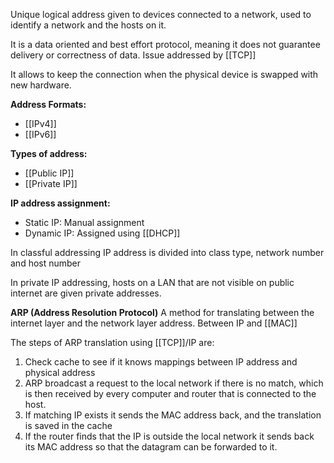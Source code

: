 Unique logical address given to devices connected to a network, used to identify a network and the hosts on it. 

It is a data oriented and best effort protocol, meaning it does not guarantee delivery or correctness of data. Issue addressed by [[TCP]]

It allows to keep the connection when the physical device is swapped with new hardware. 

**Address Formats:**
- [[IPv4]]
- [[IPv6]]

**Types of address:**
- [[Public IP]]
- [[Private IP]]

**IP address assignment:**
- Static IP: Manual assignment
- Dynamic IP: Assigned using [[DHCP]]

In classful addressing IP address is divided into class type, network number and host number

In private IP addressing, hosts on a LAN that are not visible on public internet are given private addresses.

**ARP (Address Resolution Protocol)**
A method for translating between the internet layer and the network layer address. 
Between IP and [[MAC]] 

The steps of ARP translation using [[TCP]]/IP are:

1. Check cache to see if it knows mappings between IP address and physical address
2. ARP broadcast a request to the local network if there is no match, which is then received by every computer and router that is connected to the host.
3. If matching IP exists it sends the MAC address back, and the translation is saved in the cache
4. If the router finds that the IP is outside the local network it sends back its MAC address so that the datagram can be forwarded to it.